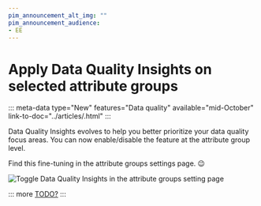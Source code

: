 ```yaml
---
pim_announcement_alt_img: ""
pim_announcement_audience:
- EE
---
```


# Apply Data Quality Insights on selected attribute groups
::: meta-data type="New" features="Data quality" available="mid-October" link-to-doc="../articles/.html"
:::

Data Quality Insights evolves to help you better prioritize your data quality focus areas. You can now enable/disable the feature at the attribute group level.

Find this fine-tuning in the attribute groups settings page. 😉

![Toggle Data Quality Insights in the attribute groups setting page](../img/TODO.png)

::: more
[TODO?](../articles/TODO.html)
:::
